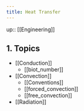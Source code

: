 ```yaml
---
title: Heat Transfer
---
```

up:: [[Engineering]]
## 1. Topics
- [[Conduction]]
	- [[biot_number]]
- [[Convection]]
	- [[Conventions]]
	- [[forced_convection]]
	- [[free_convection]]
- [[Radiation]]

